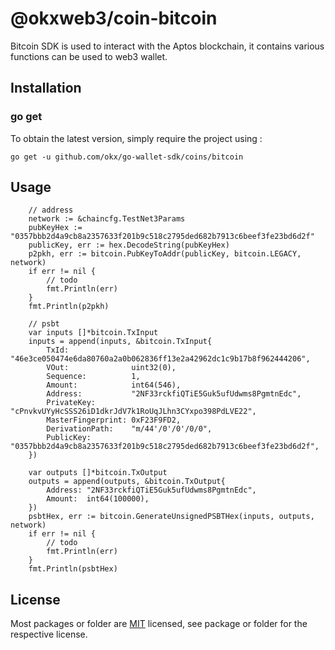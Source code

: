 # @okxweb3/coin-bitcoin
Bitcoin SDK is used to interact with the Aptos blockchain, it contains various functions can be used to web3 wallet.

## Installation

### go get

To obtain the latest version, simply require the project using :

```shell
go get -u github.com/okx/go-wallet-sdk/coins/bitcoin
```

## Usage

```golang
	// address
	network := &chaincfg.TestNet3Params
	pubKeyHex := "0357bbb2d4a9cb8a2357633f201b9c518c2795ded682b7913c6beef3fe23bd6d2f"
	publicKey, err := hex.DecodeString(pubKeyHex)
	p2pkh, err := bitcoin.PubKeyToAddr(publicKey, bitcoin.LEGACY, network)
	if err != nil {
		// todo
		fmt.Println(err)
	}
	fmt.Println(p2pkh)
	
	// psbt
	var inputs []*bitcoin.TxInput
	inputs = append(inputs, &bitcoin.TxInput{
		TxId:              "46e3ce050474e6da80760a2a0b062836ff13e2a42962dc1c9b17b8f962444206",
		VOut:              uint32(0),
		Sequence:          1,
		Amount:            int64(546),
		Address:           "2NF33rckfiQTiE5Guk5ufUdwms8PgmtnEdc",
		PrivateKey:        "cPnvkvUYyHcSSS26iD1dkrJdV7k1RoUqJLhn3CYxpo398PdLVE22",
		MasterFingerprint: 0xF23F9FD2,
		DerivationPath:    "m/44'/0'/0'/0/0",
		PublicKey:         "0357bbb2d4a9cb8a2357633f201b9c518c2795ded682b7913c6beef3fe23bd6d2f",
	})

	var outputs []*bitcoin.TxOutput
	outputs = append(outputs, &bitcoin.TxOutput{
		Address: "2NF33rckfiQTiE5Guk5ufUdwms8PgmtnEdc",
		Amount:  int64(100000),
	})
	psbtHex, err := bitcoin.GenerateUnsignedPSBTHex(inputs, outputs, network)
	if err != nil {
		// todo
		fmt.Println(err)
	}
	fmt.Println(psbtHex)
```

## License
Most packages or folder are [MIT](<https://github.com/okx/go-wallet-sdk/blob/main/coins/aptos/LICENSE>) licensed, see package or folder for the respective license.
